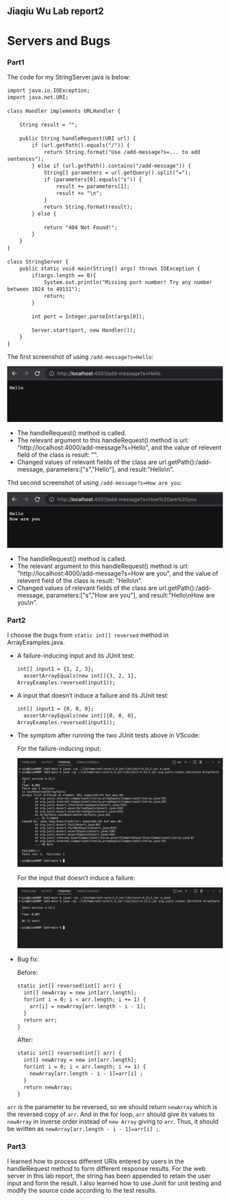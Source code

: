 ## Jiaqiu Wu Lab report2
# Servers and Bugs

### Part1

The code for my StringServer.java is below:

```
import java.io.IOException;
import java.net.URI;

class Handler implements URLHandler {
    
    String result = "";

    public String handleRequest(URI url) {
        if (url.getPath().equals("/")) {
            return String.format("Use /add-message?s=... to add sentences");
        } else if (url.getPath().contains("/add-message")) {
            String[] parameters = url.getQuery().split("=");
            if (parameters[0].equals("s")) {
                result += parameters[1];
                result += "\n";
            }
            return String.format(result);
        } else {
    
            return "404 Not Found!";
        }
    }
}

class StringServer {
    public static void main(String[] args) throws IOException {
        if(args.length == 0){
            System.out.println("Missing port number! Try any number between 1024 to 49151");
            return;
        }

        int port = Integer.parseInt(args[0]);

        Server.start(port, new Handler());
    }
}
```


The first screenshot of using `/add-message?s=Hello`:

![Image](fig5.png)

- The handleRequest() method is called.
- The relevant argument to this handleRequest() method is url: "http://localhost:4000/add-message?s=Hello",
and the value of relevent field of the class is result: "".
- Changed values of relevant fields of the class are url.getPath():/add-message, parameters:["s","Hello"],
and result:"Hello\n".


Thd second screenshot of using `/add-message?s=How are you`:

![Image](fig6.png)

- The handleRequest() method is called.
- The relevant argument to this handleRequest() method is url: "http://localhost:4000/add-message?s=How are you",
and the value of relevent field of the class is result: "Hello\n".
- Changed values of relevant fields of the class are url.getPath():/add-message, parameters:["s","How are you"],
and result:"Hello\nHow are you\n".


### Part2

I choose the bugs from `static int[] reversed` method in ArrayExamples.java.
- A failure-inducing input and its JUnit test:
  ```
  int[] input1 = {1, 2, 3};
    assertArrayEquals(new int[]{3, 2, 1}, ArrayExamples.reversed(input1));
  ```
  
- A input that doesn’t induce a failure and its JUnit test:
  ```
  int[] input1 = {0, 0, 0};
    assertArrayEquals(new int[]{0, 0, 0}, ArrayExamples.reversed(input1));
  ```
  
- The symptom after running the two JUnit tests above in VScode:
  
  For the failure-inducing input:
  
  ![Image](fig7.png)
  
  For the input that doesn’t induce a failure:
  
  ![Image](fig8.png)
  
- Bug fix:
  
  Before:
  ```
  static int[] reversed(int[] arr) {
    int[] newArray = new int[arr.length];
    for(int i = 0; i < arr.length; i += 1) {
      arr[i] = newArray[arr.length - i - 1];
    }
    return arr;
  }
  ```
  
  After:
  ```
  static int[] reversed(int[] arr) {
    int[] newArray = new int[arr.length];
    for(int i = 0; i < arr.length; i += 1) {
      newArray[arr.length - i - 1]=arr[i] ; 
    }
    return newArray;
  }
  ```
  
`arr` is the parameter to be reversed, so we should return `newArray` which is the reversed copy of `arr`.
And in the for loop, `arr` should give its values to `newArray` in inverse order 
instead of `new Array` giving to `arr`. Thus, it should be written as `newArray[arr.length - i - 1]=arr[i] ;`.


### Part3

I learned how to process different URIs entered by users in the 
handleRequest method to form different response results.
For the web server in this lab report, the string has been appended to retain the user input and form the result.
I also learned how to use Junit for unit testing and modify the source code according to the test results.
